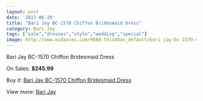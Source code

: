 ```yaml
---
layout: post
date: '2017-06-29'
title: "Bari Jay BC-1570 Chiffon Bridesmaid Dress"
category: Bari Jay
tags: ["sale","dresses","style","wedding","special"]
image: http://www.eudances.com/9888-thickbox_default/bari-jay-bc-1570-chiffon-bridesmaid-dress.jpg
---
```

Bari Jay BC-1570 Chiffon Bridesmaid Dress

On Sales: **$245.99**
<a href="https://www.eudances.com/en/bari-jay/3249-bari-jay-bc-1570-chiffon-bridesmaid-dress.html"><amp-img layout="responsive" width="600" height="600" src="//www.eudances.com/9888-thickbox_default/bari-jay-bc-1570-chiffon-bridesmaid-dress.jpg" alt="Bari Jay BC-1570 Chiffon Bridesmaid Dress 0" /></a>

Buy it: [Bari Jay BC-1570 Chiffon Bridesmaid Dress](https://www.eudances.com/en/bari-jay/3249-bari-jay-bc-1570-chiffon-bridesmaid-dress.html "Bari Jay BC-1570 Chiffon Bridesmaid Dress")

View more: [Bari Jay](https://www.eudances.com/en/56-bari-jay "Bari Jay")